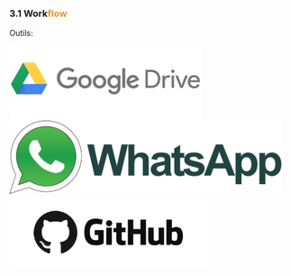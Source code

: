 ### 3.1 Work<span style="color:#E49436">flow</span>

<p class="fragment" align="left">Outils:</p>

<img class="fragment" src="/00illustrations/drive.png" height="130px" style="border: none; box-shadow: 0px 0px 0px #000">
<img class="fragment" src="/00illustrations/whatsapp.png" height="130px" style="border: none; box-shadow: 0px 0px 0px #000">
<img class="fragment" src="/00illustrations/github.png" height="130px" style="border: none; box-shadow: 0px 0px 0px #000">

